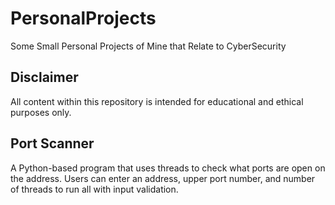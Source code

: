 # PersonalProjects
Some Small Personal Projects of Mine that Relate to CyberSecurity

## Disclaimer

All content within this repository is intended for educational and ethical purposes only.

## Port Scanner 

A Python-based program that uses threads to check what ports are open on the address. Users can enter an address, upper port number, and number of threads to run all with input validation.
